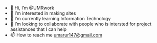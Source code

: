- 👋 Hi, I’m @UMRwork
- 👀 I’m interested in making sites
- 🌱 I’m currently learning Information Technology
- 💞️ I’m looking to collaborate with people who is intersted for project assistances that I can help
- 📫 How to reach me umarur147@gmail.com

<!---
UMRwork/UMRwork is a ✨ special ✨ repository because its `README.md` (this file) appears on your GitHub profile.
You can click the Preview link to take a look at your changes.
--->

